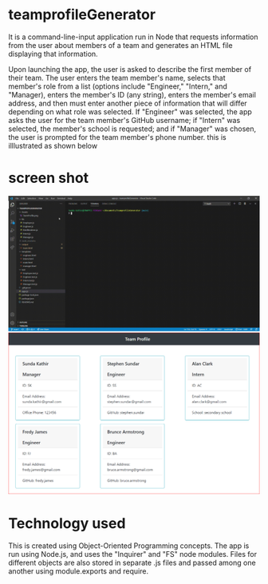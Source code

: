 # teamprofileGenerator
It is a command-line-input application run in Node that requests information from the user about members of a team and generates an HTML file displaying that information.

Upon launching the app, the user is asked to describe the first member of their team. The user enters the team member's name, selects that member's role from a list (options include "Engineer," "Intern," and "Manager), enters the member's ID (any string), enters the member's email address, and then must enter another piece of information that will differ depending on what role was selected. If "Engineer" was selected, the app asks the user for the team member's GitHub username; if "Intern" was selected, the member's school is requested; and if "Manager" was chosen, the user is prompted for the team member's phone number.
this is illlustrated as shown below

# screen shot 
![Team profile generator demo](./Assets/teamprofileGenerator.gif)
![Team profile generator team html](./Assets/TeamProfile.png)

# Technology used 
This is created using Object-Oriented Programming concepts. The app is run using Node.js, and uses the "Inquirer" and "FS" node modules. Files for different objects are also stored in separate .js files and passed among one another using module.exports and require.
